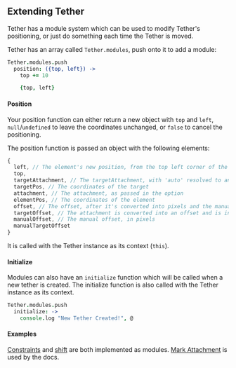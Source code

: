 Extending Tether
-----

Tether has a module system which can be used to modify Tether's positioning, or just do something each time the Tether is moved.

Tether has an array called `Tether.modules`, push onto it to add a module:

```coffeescript
Tether.modules.push
  position: ({top, left}) ->
    top += 10

    {top, left}
```

#### Position

Your position function can either return a new object with `top` and `left`, `null`/`undefined` to leave the coordinates unchanged, or
`false` to cancel the positioning.

The position function is passed an object with the following elements:

```javascript
{
  left, // The element's new position, from the top left corner of the page
  top,
  targetAttachment, // The targetAttachment, with 'auto' resolved to an actual attachment
  targetPos, // The coordinates of the target
  attachment, // The attachment, as passed in the option
  elementPos, // The coordinates of the element
  offset, // The offset, after it's converted into pixels and the manual offset is added
  targetOffset, // The attachment is converted into an offset and is included in these values
  manualOffset, // The manual offset, in pixels
  manualTargetOffset
}
```

It is called with the Tether instance as its context (`this`).

#### Initialize

Modules can also have an `initialize` function which will be called when a new tether is created.  The initialize function
is also called with the Tether instance as its context.

```coffeescript
Tether.modules.push
  initialize: ->
    console.log "New Tether Created!", @
```

#### Examples

[Constraints](https://github.com/HubSpot/tether/blob/master/coffee/constraint.coffee) and [shift](https://github.com/HubSpot/tether/blob/master/coffee/shift.coffee) are both implemented as modules.
[Mark Attachment](https://github.com/HubSpot/tether/blob/master/coffee/markAttachment.coffee) is used by the docs.
